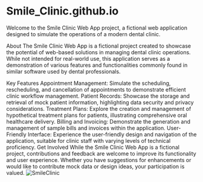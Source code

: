 # Smile_Clinic.github.io

Welcome to the Smile Clinic Web App project, a fictional web application designed to simulate the operations of a modern dental clinic.

About
The Smile Clinic Web App is a fictional project created to showcase the potential of web-based solutions in managing dental clinic operations. While not intended for real-world use, this application serves as a demonstration of various features and functionalities commonly found in similar software used by dental professionals.

Key Features
Appointment Management: Simulate the scheduling, rescheduling, and cancellation of appointments to demonstrate efficient clinic workflow management.
Patient Records: Showcase the storage and retrieval of mock patient information, highlighting data security and privacy considerations.
Treatment Plans: Explore the creation and management of hypothetical treatment plans for patients, illustrating comprehensive oral healthcare delivery.
Billing and Invoicing: Demonstrate the generation and management of sample bills and invoices within the application.
User-Friendly Interface: Experience the user-friendly design and navigation of the application, suitable for clinic staff with varying levels of technical proficiency.
Get Involved
While the Smile Clinic Web App is a fictional project, contributions and feedback are welcome to improve its functionality and user experience. Whether you have suggestions for enhancements or would like to contribute mock data or design ideas, your participation is valued.
![SmileClinic](https://github.com/ToniEstarlich/Smile_Clinic.github.io/assets/110102891/b8f14f38-41b8-41bf-9837-0a8f804145d8)
